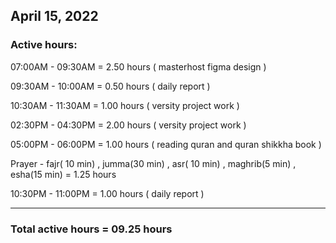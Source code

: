 ## April 15, 2022
### Active hours:

07:00AM - 09:30AM     = 2.50 hours ( masterhost figma design )

09:30AM - 10:00AM     = 0.50 hours ( daily report )

10:30AM - 11:30AM     = 1.00 hours ( versity project work )

02:30PM - 04:30PM     = 2.00 hours ( versity project work )

05:00PM - 06:00PM     = 1.00 hours ( reading quran and quran shikkha book )

Prayer - fajr( 10 min) , jumma(30 min) , asr( 10 min) , maghrib(5 min) , esha(15 min) = 1.25 hours

10:30PM - 11:00PM     = 1.00 hours ( daily report )

----------------------------------------------------

### Total active hours = 09.25 hours